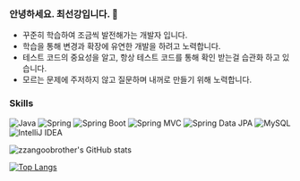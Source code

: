 ### 안녕하세요. 최선강입니다. 👋

- 꾸준히 학습하여 조금씩 발전해가는 개발자 입니다.
- 학습을 통해 변경과 확장에 유연한 개발을 하려고 노력합니다.
- 테스트 코드의 중요성을 알고, 항상 테스트 코드를 통해 확인 받는걸 습관화 하고 있습니다.
- 모르는 문제에 주저하지 않고 질문하며 내꺼로 만들기 위해 노력합니다.

### Skills
![Java](https://img.shields.io/badge/-Java-007396?logo=java&logoColor=white)
![Spring](https://img.shields.io/badge/Spring-6DB33F.svg?&flat&logo=Spring&logoColor=white)
![Spring Boot](https://img.shields.io/badge/-Spring%20Boot-6DB33F?logo=spring%20boot&logoColor=white)
![Spring MVC](https://img.shields.io/badge/-Spring%20MVC-6DB33F)
![Spring Data JPA](https://img.shields.io/badge/-Spring%20Data%20JPA-6DB33F?)
![MySQL](https://img.shields.io/badge/-MySQL-4479A1?logo=mysql&logoColor=white)
![IntelliJ IDEA](https://img.shields.io/badge/-IntelliJ%20IDEA-FF0000?logo=intellij%20idea&logoColor=white)

![zzangoobrother's GitHub stats](https://github-readme-stats.vercel.app/api?username=jhhong0930&show_icons=true&theme=radical)

[![Top Langs](https://github-readme-stats.vercel.app/api/top-langs/?username=zzangoobrother&layout=compact&theme=radical)](https://github.com/zzangoobrother/github-readme-stats)
